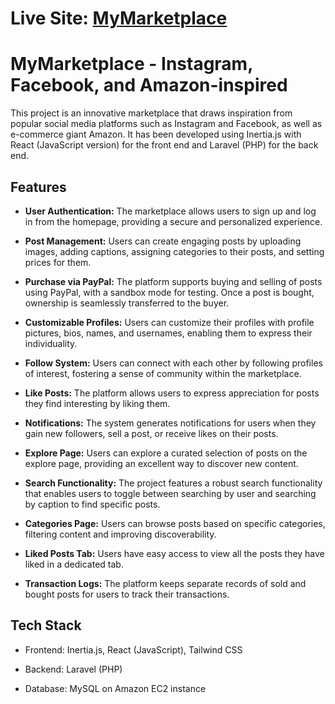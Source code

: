 # Live Site: [MyMarketplace](http://ec2-3-21-37-47.us-east-2.compute.amazonaws.com:8000/)

# MyMarketplace - Instagram, Facebook, and Amazon-inspired

This project is an innovative marketplace that draws inspiration from popular social media platforms such as Instagram and Facebook, as well as e-commerce giant Amazon. It has been developed using Inertia.js with React (JavaScript version) for the front end and Laravel (PHP) for the back end.

## Features

- **User Authentication:** The marketplace allows users to sign up and log in from the homepage, providing a secure and personalized experience.

- **Post Management:** Users can create engaging posts by uploading images, adding captions, assigning categories to their posts, and setting prices for them.

- **Purchase via PayPal:** The platform supports buying and selling of posts using PayPal, with a sandbox mode for testing. Once a post is bought, ownership is seamlessly transferred to the buyer.

- **Customizable Profiles:** Users can customize their profiles with profile pictures, bios, names, and usernames, enabling them to express their individuality.

- **Follow System:** Users can connect with each other by following profiles of interest, fostering a sense of community within the marketplace.

- **Like Posts:** The platform allows users to express appreciation for posts they find interesting by liking them.

- **Notifications:** The system generates notifications for users when they gain new followers, sell a post, or receive likes on their posts.

- **Explore Page:** Users can explore a curated selection of posts on the explore page, providing an excellent way to discover new content.

- **Search Functionality:** The project features a robust search functionality that enables users to toggle between searching by user and searching by caption to find specific posts.

- **Categories Page:** Users can browse posts based on specific categories, filtering content and improving discoverability.

- **Liked Posts Tab:** Users have easy access to view all the posts they have liked in a dedicated tab.

- **Transaction Logs:** The platform keeps separate records of sold and bought posts for users to track their transactions.

## Tech Stack

- Frontend: Inertia.js, React (JavaScript), Tailwind CSS

- Backend: Laravel (PHP)

- Database: MySQL on Amazon EC2 instance
